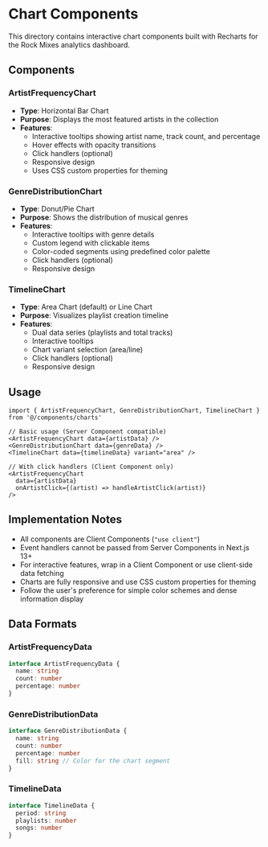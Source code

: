 # Chart Components

This directory contains interactive chart components built with Recharts for the Rock Mixes analytics dashboard.

## Components

### ArtistFrequencyChart

- **Type**: Horizontal Bar Chart
- **Purpose**: Displays the most featured artists in the collection
- **Features**:
  - Interactive tooltips showing artist name, track count, and percentage
  - Hover effects with opacity transitions
  - Click handlers (optional)
  - Responsive design
  - Uses CSS custom properties for theming

### GenreDistributionChart

- **Type**: Donut/Pie Chart
- **Purpose**: Shows the distribution of musical genres
- **Features**:
  - Interactive tooltips with genre details
  - Custom legend with clickable items
  - Color-coded segments using predefined color palette
  - Click handlers (optional)
  - Responsive design

### TimelineChart

- **Type**: Area Chart (default) or Line Chart
- **Purpose**: Visualizes playlist creation timeline
- **Features**:
  - Dual data series (playlists and total tracks)
  - Interactive tooltips
  - Chart variant selection (area/line)
  - Click handlers (optional)
  - Responsive design

## Usage

```tsx
import { ArtistFrequencyChart, GenreDistributionChart, TimelineChart } from '@/components/charts'

// Basic usage (Server Component compatible)
<ArtistFrequencyChart data={artistData} />
<GenreDistributionChart data={genreData} />
<TimelineChart data={timelineData} variant="area" />

// With click handlers (Client Component only)
<ArtistFrequencyChart
  data={artistData}
  onArtistClick={(artist) => handleArtistClick(artist)}
/>
```

## Implementation Notes

- All components are Client Components (`"use client"`)
- Event handlers cannot be passed from Server Components in Next.js 13+
- For interactive features, wrap in a Client Component or use client-side data fetching
- Charts are fully responsive and use CSS custom properties for theming
- Follow the user's preference for simple color schemes and dense information display

## Data Formats

### ArtistFrequencyData

```typescript
interface ArtistFrequencyData {
  name: string
  count: number
  percentage: number
}
```

### GenreDistributionData

```typescript
interface GenreDistributionData {
  name: string
  count: number
  percentage: number
  fill: string // Color for the chart segment
}
```

### TimelineData

```typescript
interface TimelineData {
  period: string
  playlists: number
  songs: number
}
```
